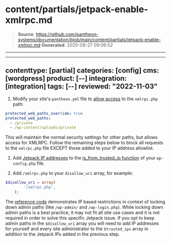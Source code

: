 # content/partials/jetpack-enable-xmlrpc.md

> **Source**: https://github.com/pantheon-systems/documentation/blob/main/content/partials/jetpack-enable-xmlrpc.md
> **Generated**: 2025-08-27 09:06:52

---

---
contenttype: [partial]
categories: [config]
cms: [wordpress]
product: [--]
integration: [integration]
tags: [--]
reviewed: "2022-11-03"
---

1. Modify your site's `pantheon.yml` file to [allow access](/pantheon-yml#protected-web-paths-override) to the `xmlrpc.php` path:

  ```yml:title=pantheon.yml
  protected_web_paths_override: true
  protected_web_paths:
    - /private
    - /wp-content/uploads/private
  ```

 This will maintain the normal security settings for other paths, but allows access for XMLRPC. Follow the remaining steps below to block all requests to the `xmlrpc.php` file EXCEPT those added to your IP address allowlist.

1. Add [Jetpack IP addresses](https://jetpack.com/support/how-to-add-jetpack-ips-allowlist/) to the [is_from_trusted_ip function](/guides/redirect/advanced#restrict-access-to-paths-based-on-ip) of your `wp-config.php` file.

1. Add `/xmlrpc.php` to your `disallow_uri` array, for example:

  ```php
  $disallow_uri = array(
          '/xmlrpc.php',
      );
  ```

  The [reference code](/guides/redirect/advanced#restrict-access-to-paths-based-on-ip) demonstrates IP based restrictions in context of locking down admin paths (like `/wp-admin/` and `/wp-login.php`). While locking down admin paths is a best practice, it may not fit all site use cases and it is not required in order to solve this specific Jetpack issue. If you opt to keep admin paths in the `$disallow_uri` array you will need to add IP addresses for yourself and every site administrator to the `$trusted_ips` array in addition to the Jetpack IPs added in the previous step. 
